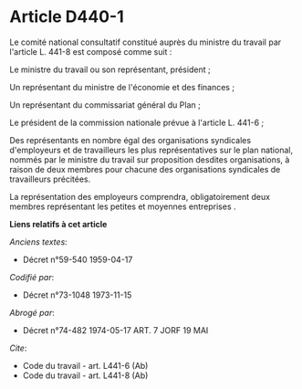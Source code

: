 # Article D440-1

Le comité national consultatif constitué auprès du ministre du travail par l'article L. 441-8 est composé comme suit :

Le ministre du travail ou son représentant, président ;

Un représentant du ministre de l'économie et des finances ;

Un représentant du commissariat général du Plan ;

Le président de la commission nationale prévue à l'article L. 441-6 ;

Des représentants en nombre égal des organisations syndicales d'employeurs et de travailleurs les plus représentatives sur le
plan national, nommés par le ministre du travail sur proposition desdites organisations, à raison de deux membres pour
chacune des organisations syndicales de travailleurs précitées.

La représentation des employeurs comprendra, obligatoirement deux membres représentant les petites et moyennes entreprises .

**Liens relatifs à cet article**

_Anciens textes_:

  - Décret n°59-540 1959-04-17

_Codifié par_:

  - Décret n°73-1048 1973-11-15

_Abrogé par_:

  - Décret n°74-482 1974-05-17 ART. 7 JORF 19 MAI

_Cite_:

  - Code du travail - art. L441-6 (Ab)
  - Code du travail - art. L441-8 (Ab)
